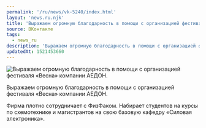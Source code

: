 ```yaml
---
permalink: '/ru/news/vk-5240/index.html'
layout: 'news.ru.njk'
title: 'Выражаем огромную благодарность в помощи с организацией фестиваля «Весна» компании АЕДОН.'
source: ВКонтакте
tags:
  - news_ru
description: 'Выражаем огромную благодарность в помощи с организацией фестиваля «Весна» компании АЕДОН.'
updatedAt: 1521453660
---
```

![Выражаем огромную благодарность в помощи с организацией фестиваля «Весна» компании АЕДОН.](https://sun9-73.userapi.com/impf/c824600/v824600279/ef2c9/gWxO55chbDQ.jpg?size=1000x800&quality=96&proxy=1&sign=7bcd22dbf915420aae7c33455d94b2f5&c_uniq_tag=K1leAAPdN_3J9Ryfsnhxkmszu2ELyIW5esIC98PLZV4&type=album)

Выражаем огромную благодарность в помощи с организацией фестиваля «Весна» компании АЕДОН.

Фирма плотно сотрудничает с ФизФаком. Набирает студентов на курсы по схемотехнике и магистрантов на свою базовую кафедру «Силовая электроника».
